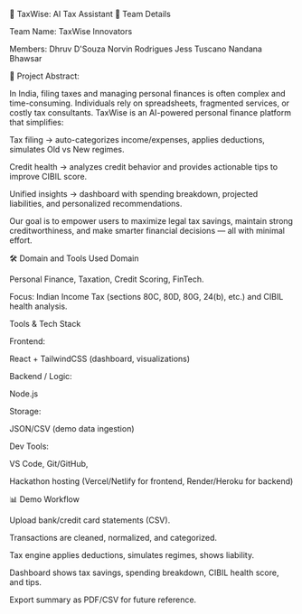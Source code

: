 🚀 TaxWise: AI Tax Assistant
👥 Team Details

Team Name: TaxWise Innovators

Members:
Dhruv D'Souza
Norvin Rodrigues
Jess Tuscano
Nandana Bhawsar

📌 Project Abstract:

In India, filing taxes and managing personal finances is often complex and time-consuming. Individuals rely on spreadsheets, fragmented services, or costly tax consultants. TaxWise is an AI-powered personal finance platform that simplifies:

Tax filing → auto-categorizes income/expenses, applies deductions, simulates Old vs New regimes.

Credit health → analyzes credit behavior and provides actionable tips to improve CIBIL score.

Unified insights → dashboard with spending breakdown, projected liabilities, and personalized recommendations.

Our goal is to empower users to maximize legal tax savings, maintain strong creditworthiness, and make smarter financial decisions — all with minimal effort.

🛠️ Domain and Tools Used
Domain

Personal Finance, Taxation, Credit Scoring, FinTech.

Focus: Indian Income Tax (sections 80C, 80D, 80G, 24(b), etc.) and CIBIL health analysis.

Tools & Tech Stack

Frontend:

React + TailwindCSS (dashboard, visualizations)


Backend / Logic:

Node.js 


Storage:

JSON/CSV (demo data ingestion)


Dev Tools:

VS Code, Git/GitHub, 

Hackathon hosting (Vercel/Netlify for frontend, Render/Heroku for backend)

📊 Demo Workflow

Upload bank/credit card statements (CSV).

Transactions are cleaned, normalized, and categorized.

Tax engine applies deductions, simulates regimes, shows liability.

Dashboard shows tax savings, spending breakdown, CIBIL health score, and tips.

Export summary as PDF/CSV for future reference.

